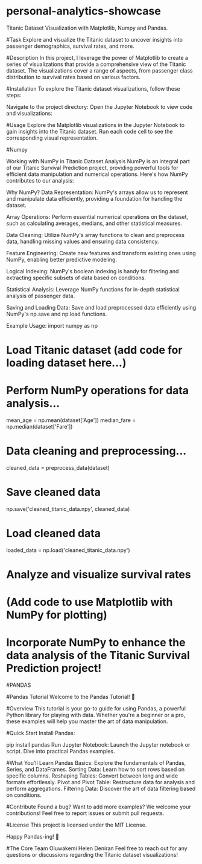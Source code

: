 # personal-analytics-showcase

Titanic Dataset Visualization with Matplotlib, Numpy and Pandas.

#Task
Explore and visualize the Titanic dataset to uncover insights into passenger demographics, survival rates, and more.

#Description
In this project, I leverage the power of Matplotlib to create a series of visualizations that provide a comprehensive view of the Titanic dataset. The visualizations cover a range of aspects, from passenger class distribution to survival rates based on various factors.

#Installation
To explore the Titanic dataset visualizations, follow these steps:


Navigate to the project directory:
Open the Jupyter Notebook to view code and visualizations:


#Usage
Explore the Matplotlib visualizations in the Jupyter Notebook to gain insights into the Titanic dataset. Run each code cell to see the corresponding visual representation.



#Numpy 

Working with NumPy in Titanic Dataset Analysis
NumPy is an integral part of our Titanic Survival Prediction project, providing powerful tools for efficient data manipulation and numerical operations. Here's how NumPy contributes to our analysis:

Why NumPy?
Data Representation: NumPy's arrays allow us to represent and manipulate data efficiently, providing a foundation for handling the dataset.

Array Operations: Perform essential numerical operations on the dataset, such as calculating averages, medians, and other statistical measures.

Data Cleaning: Utilize NumPy's array functions to clean and preprocess data, handling missing values and ensuring data consistency.

Feature Engineering: Create new features and transform existing ones using NumPy, enabling better predictive modeling.

Logical Indexing: NumPy's boolean indexing is handy for filtering and extracting specific subsets of data based on conditions.

Statistical Analysis: Leverage NumPy functions for in-depth statistical analysis of passenger data.

Saving and Loading Data: Save and load preprocessed data efficiently using NumPy's np.save and np.load functions.

Example Usage:
import numpy as np

# Load Titanic dataset (add code for loading dataset here...)

# Perform NumPy operations for data analysis...
mean_age = np.mean(dataset['Age'])
median_fare = np.median(dataset['Fare'])

# Data cleaning and preprocessing...
cleaned_data = preprocess_data(dataset)

# Save cleaned data
np.save('cleaned_titanic_data.npy', cleaned_data)

# Load cleaned data
loaded_data = np.load('cleaned_titanic_data.npy')

# Analyze and visualize survival rates
# (Add code to use Matplotlib with NumPy for plotting)

# Incorporate NumPy to enhance the data analysis of the Titanic Survival Prediction project!



#PANDAS

#Pandas Tutorial
Welcome to the Pandas Tutorial! 🐼

#Overview
This tutorial is your go-to guide for using Pandas, a powerful Python library for playing with data. Whether you're a beginner or a pro, these examples will help you master the art of data manipulation.

#Quick Start
Install Pandas:


pip install pandas
Run Jupyter Notebook:
Launch the Jupyter notebook or script.
Dive into practical Pandas examples.

#What You'll Learn
Pandas Basics:
Explore the fundamentals of Pandas, Series, and DataFrames.
Sorting Data:
Learn how to sort rows based on specific columns.
Reshaping Tables:
Convert between long and wide formats effortlessly.
Pivot and Pivot Table:
Restructure data for analysis and perform aggregations.
Filtering Data:
Discover the art of data filtering based on conditions.

#Contribute
Found a bug? Want to add more examples? We welcome your contributions! Feel free to report issues or submit pull requests.

#License
This project is licensed under the MIT License.

Happy Pandas-ing! 🚀



#The Core Team
Oluwakemi Helen Deniran
Feel free to reach out for any questions or discussions regarding the Titanic dataset visualizations!

